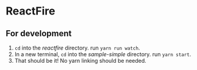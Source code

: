 # ReactFire

## For development

1. `cd` into the *reactfire* directory. run `yarn run watch`.
1. In a new terminal, `cd` into the *sample-simple* directory. run `yarn start`.
1. That should be it! No yarn linking should be needed.